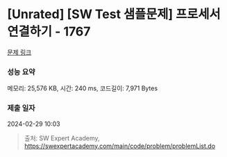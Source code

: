 # [Unrated] [SW Test 샘플문제] 프로세서 연결하기 - 1767 

[문제 링크](https://swexpertacademy.com/main/code/problem/problemDetail.do?contestProbId=AV4suNtaXFEDFAUf) 

### 성능 요약

메모리: 25,576 KB, 시간: 240 ms, 코드길이: 7,971 Bytes

### 제출 일자

2024-02-29 10:03



> 출처: SW Expert Academy, https://swexpertacademy.com/main/code/problem/problemList.do